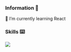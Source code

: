 ### Information :newspaper:

🌱 I’m currently learning React

### Skills :keyboard:

<a href="https://skillicons.dev">
  <img src="https://skillicons.dev/icons?i=html,css,js,c,cs,cpp,docker,azure,git,github,figma,vscode,visualstudio,androidstudio&perline=14" />
</a>
